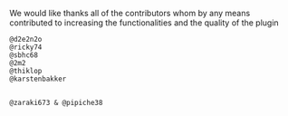 We would like thanks all of the contributors whom by any means contributed to increasing the functionalities and the quality of the plugin

```
@d2e2n2o
@ricky74
@sbhc68
@2m2
@thiklop
@karstenbakker 


@zaraki673 & @pipiche38
```
